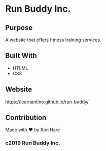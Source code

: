 # Run Buddy Inc.

## Purpose
A website that offers fitness training services. 

## Built With 
* HTLML
* CSS

## Website
https://learnantino.github.io/run-buddy/

## Contribution
Made with ❤️ by Ron Hare

### c2019 Run Buddy Inc.
